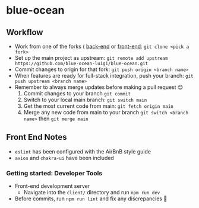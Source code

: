 # blue-ocean

## Workflow

* Work from one of the forks ( [back-end](https://github.com/blue-ocean-luigi/back-end) or [front-end](https://github.com/blue-ocean-luigi/front-end): `git clone <pick a fork>`
* Set up the main project as upstream: `git remote add upstream https://github.com/blue-ocean-luigi/blue-ocean.git`
* Commit changes to origin for that fork: `git push origin <branch name>`
* When features are ready for full-stack integration, push your branch: `git push upstream <branch name>`
* Remember to always merge updates before making a pull request 😊
  1. Commit changes to your branch `git commit`
  2. Switch to your local main branch: `git switch main`
  3. Get the most current code from main: `git fetch origin main`
  4. Merge any new code from main to your branch `git switch <branch name>` then `git merge main`

## Front End Notes

* `eslint` has been configured with the AirBnB style guide
* `axios` and `chakra-ui` have been included

### Getting started: Developer Tools

* Front-end development server
  - Navigate into the `client/` directory and run `npm run dev`
* Before commits, run `npm run lint` and fix any discrepancies 🙏


